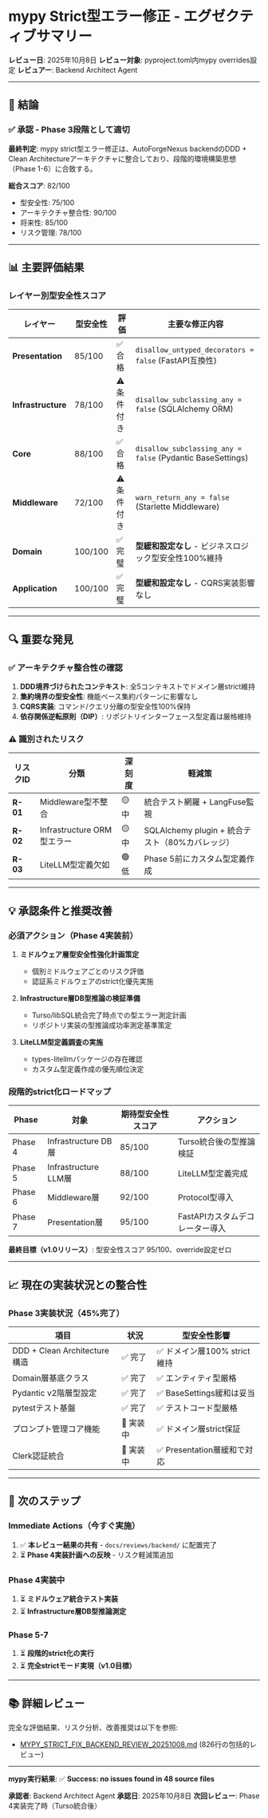 # mypy Strict型エラー修正 - エグゼクティブサマリー

**レビュー日**: 2025年10月8日 **レビュー対象**: pyproject.toml内mypy
overrides設定 **レビュアー**: Backend Architect Agent

---

## 🎯 結論

### ✅ **承認** - Phase 3段階として適切

**最終判定**: mypy strict型エラー修正は、AutoForgeNexus backendのDDD + Clean
Architectureアーキテクチャに整合しており、段階的環境構築思想（Phase
1-6）に合致する。

**総合スコア**: 82/100

- 型安全性: 75/100
- アーキテクチャ整合性: 90/100
- 将来性: 85/100
- リスク管理: 78/100

---

## 📊 主要評価結果

### レイヤー別型安全性スコア

| レイヤー           | 型安全性 | 評価        | 主要な修正内容                                             |
| ------------------ | -------- | ----------- | ---------------------------------------------------------- |
| **Presentation**   | 85/100   | ✅ 合格     | `disallow_untyped_decorators = false` (FastAPI互換性)      |
| **Infrastructure** | 78/100   | ⚠️ 条件付き | `disallow_subclassing_any = false` (SQLAlchemy ORM)        |
| **Core**           | 88/100   | ✅ 合格     | `disallow_subclassing_any = false` (Pydantic BaseSettings) |
| **Middleware**     | 72/100   | ⚠️ 条件付き | `warn_return_any = false` (Starlette Middleware)           |
| **Domain**         | 100/100  | ✅ 完璧     | **型緩和設定なし** - ビジネスロジック型安全性100%維持      |
| **Application**    | 100/100  | ✅ 完璧     | **型緩和設定なし** - CQRS実装影響なし                      |

---

## 🔍 重要な発見

### ✅ アーキテクチャ整合性の確認

1. **DDD境界づけられたコンテキスト**: 全5コンテキストでドメイン層strict維持
2. **集約境界の型安全性**: 機能ベース集約パターンに影響なし
3. **CQRS実装**: コマンド/クエリ分離の型安全性100%保持
4. **依存関係逆転原則（DIP）**: リポジトリインターフェース型定義は厳格維持

### ⚠️ 識別されたリスク

| リスクID | 分類                       | 深刻度 | 軽減策                                          |
| -------- | -------------------------- | ------ | ----------------------------------------------- |
| **R-01** | Middleware型不整合         | 🟡 中  | 統合テスト網羅 + LangFuse監視                   |
| **R-02** | Infrastructure ORM型エラー | 🟡 中  | SQLAlchemy plugin + 統合テスト（80%カバレッジ） |
| **R-03** | LiteLLM型定義欠如          | 🟢 低  | Phase 5前にカスタム型定義作成                   |

---

## 💡 承認条件と推奨改善

### 必須アクション（Phase 4実装前）

1. **ミドルウェア層型安全性強化計画策定**

   - 個別ミドルウェアごとのリスク評価
   - 認証系ミドルウェアのstrict化優先実施

2. **Infrastructure層DB型推論の検証準備**

   - Turso/libSQL統合完了時点での型エラー測定計画
   - リポジトリ実装の型推論成功率測定基準策定

3. **LiteLLM型定義調査の実施**
   - types-litellmパッケージの存在確認
   - カスタム型定義作成の優先順位決定

### 段階的strict化ロードマップ

| Phase   | 対象                 | 期待型安全性スコア | アクション                      |
| ------- | -------------------- | ------------------ | ------------------------------- |
| Phase 4 | Infrastructure DB層  | 85/100             | Turso統合後の型推論検証         |
| Phase 5 | Infrastructure LLM層 | 88/100             | LiteLLM型定義完成               |
| Phase 6 | Middleware層         | 92/100             | Protocol型導入                  |
| Phase 7 | Presentation層       | 95/100             | FastAPIカスタムデコレーター導入 |

**最終目標（v1.0リリース）**: 型安全性スコア 95/100、override設定ゼロ

---

## 📈 現在の実装状況との整合性

### Phase 3実装状況（45%完了）

| 項目                         | 状況      | 型安全性影響                 |
| ---------------------------- | --------- | ---------------------------- |
| DDD + Clean Architecture構造 | ✅ 完了   | ✅ ドメイン層100% strict維持 |
| Domain層基底クラス           | ✅ 完了   | ✅ エンティティ型厳格        |
| Pydantic v2階層型設定        | ✅ 完了   | ✅ BaseSettings緩和は妥当    |
| pytestテスト基盤             | ✅ 完了   | ✅ テストコード型厳格        |
| プロンプト管理コア機能       | 🚧 実装中 | ✅ ドメイン層strict保証      |
| Clerk認証統合                | 🚧 実装中 | ✅ Presentation層緩和で対応  |

---

## 🎯 次のステップ

### Immediate Actions（今すぐ実施）

1. ✅ **本レビュー結果の共有** - `docs/reviews/backend/` に配置完了
2. ⏳ **Phase 4実装計画への反映** - リスク軽減策追加

### Phase 4実装中

1. ⏳ **ミドルウェア統合テスト実装**
2. ⏳ **Infrastructure層DB型推論測定**

### Phase 5-7

1. ⏳ **段階的strict化の実行**
2. ⏳ **完全strictモード実現（v1.0目標）**

---

## 📚 詳細レビュー

完全な評価結果、リスク分析、改善推奨は以下を参照:

- [MYPY_STRICT_FIX_BACKEND_REVIEW_20251008.md](./MYPY_STRICT_FIX_BACKEND_REVIEW_20251008.md)
  (826行の包括的レビュー)

---

**mypy実行結果**: ✅ **Success: no issues found in 48 source files**

**承認者**: Backend Architect Agent **承認日**: 2025年10月8日 **次回レビュー**:
Phase 4実装完了時（Turso統合後）
